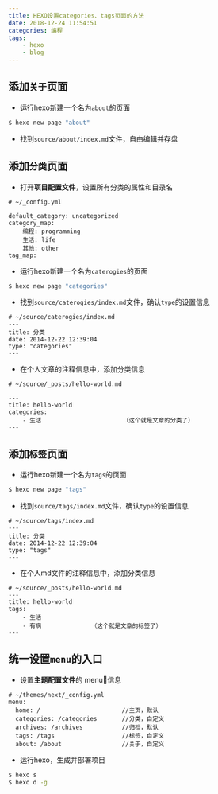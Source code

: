 ```yaml
---
title: HEXO设置categories、tags页面的方法
date: 2018-12-24 11:54:51
categories: 编程
tags:
    - hexo
    - blog
---
```


## 添加`关于`页面
- 运行hexo新建一个名为`about`的页面
```bash
$ hexo new page "about"
```
- 找到`source/about/index.md`文件，自由编辑并存盘

## 添加`分类`页面
- 打开**项目配置文件**，设置所有分类的属性和目录名
```
# ~/_config.yml

default_category: uncategorized
category_map:
	编程: programming
	生活: life
	其他: other
tag_map:
```

- 运行hexo新建一个名为`caterogies`的页面
```bash
$ hexo new page "categories"
```
- 找到`source/caterogies/index.md`文件，确认`type`的设置信息
```
# ~/source/caterogies/index.md
---
title: 分类
date: 2014-12-22 12:39:04
type: "categories"
---
```

- 在个人文章的注释信息中，添加分类信息
```
# ~/source/_posts/hello-world.md

---
title: hello-world
categories:
    - 生活                       （这个就是文章的分类了）
---
```

## 添加`标签`页面
- 运行hexo新建一个名为`tags`的页面
```bash
$ hexo new page "tags"
```
- 找到`source/tags/index.md`文件，确认`type`的设置信息
```
# ~/source/tags/index.md
---
title: 分类
date: 2014-12-22 12:39:04
type: "tags"
---
```

- 在个人md文件的注释信息中，添加分类信息
```
# ~/source/_posts/hello-world.md
---
title: hello-world
tags:
    - 生活                       
    - 有病              （这个就是文章的标签了）
---
```

## 统一设置`menu`的入口
- 设置**主题配置文件**的 menu信息
```
# ~/themes/next/_config.yml
menu:
  home: /                       //主页，默认
  categories: /categories       //分类，自定义
  archives: /archives           //归档，默认
  tags: /tags                   //标签，自定义
  about: /about                 //关于，自定义           
```
- 运行hexo，生成并部署项目
```bash
$ hexo s
$ hexo d -g
```